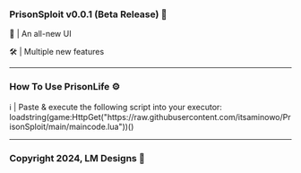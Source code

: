 <h3 align="left">PrisonSploit v0.0.1 (Beta Release) 👾</h3>
<p align="left">💅 | An all-new UI</p>
<p align="left">🛠️ | Multiple new features</p>
<hr>
<h3 align="left">How To Use PrisonLife ⚙️</h3>
<p align="left">ℹ️ | Paste & execute the following script into your executor: loadstring(game:HttpGet("https://raw.githubusercontent.com/itsaminowo/PrisonSploit/main/maincode.lua"))()</p>
<hr>
<h3 align="left">Copyright 2024, LM Designs 💖</h3>